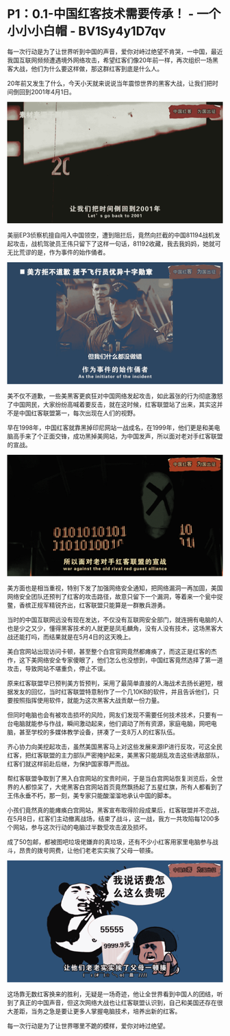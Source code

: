 # P1：0.1-中国红客技术需要传承！ - 一个小小小白帽 - BV1Sy4y1D7qv

每一次行动是为了让世界听到中国的声音，爱你对峙过绝望不肯哭，一中国，最近我国互联网频频遭遇境外网络攻击，希望红客们像20年前一样，再次组织一场黑客大战，他们为什么要这样做，那这群红客到底是什么人。

20年前又发生了什么，今天小天就来说说当年震惊世界的黑客大战，让我们把时间倒回到2001年4月1日。

![](img/957df62c6728424503741ee7575d19ba_1.png)

美丽EP3侦察机擅自闯入中国领空，遭到阻拦后，竟然向拦截的中国81194战机发起攻击，战机驾驶员王伟只留下了这样一句话，81192收藏，我去我妈妈，她就可无比荒谬的是，作为事件的始作俑者。



![](img/957df62c6728424503741ee7575d19ba_3.png)

美不仅不道歉，一些美黑客更疯狂对中国网络发起攻击，如此嚣张的行为彻底激怒了中国网民，大家纷纷高喊着要反击，就在这时候，红客联盟站了出来，其实这并不是中国红客联盟第一，每次出现在人们的视野。

早在1998年，中国红客就靠黑掉印尼网站一战成名，在1999年，他们更是和美电脑高手来了个正面交锋，成功黑掉美网站，为中国发声，所以面对老对手红客联盟的宣战。



![](img/957df62c6728424503741ee7575d19ba_5.png)

美方面也是相当重视，特别下发了加强网络安全通知，把网络漏洞一再加固，美国网络安全团队还预判了红客的攻击路径，故意只留下一个漏洞，等着来一个瓮中捉鳖，香槟正规军精锐齐出，红客联盟只能算是一群散兵游勇。

当时的中国互联网远没有现在发达，不仅没有互联网安全部门，就连拥有电脑的人也是少之又少，懂得黑客技术的人就更是凤毛麟角，没有人没有技术，这场黑客大战还能打吗，而结果就是在5月4日的这天晚上。

美白宫网站出现访问卡顿，甚至整个白宫官网竟然都瘫痪了，而这正是红客的杰作，这下美网络安全专家傻眼了，他们怎么也没想到，中国红客竟然选择了第一道攻击，导致网站不堪重负，停止不误。

原来红客联盟早已预判美方哲预判，采用了最简单直接的人海战术去扬长避短，根据发友的回忆，当时红客联盟特意制作了一个几10KB的软件，并且告诉他们，只要按照指挥使用软件，就能为这次黑客大战贡献一份力量。

但同时电脑也会有被攻击损坏的风险，网友们发现不需要任何技术技术，只要有一台电脑就能参与作战，瞬间激动起来，他们调动了所有资源，家庭电脑，网吧电脑，甚至学校的多媒体教学设备，拼凑了一支8万人的红客队伍。

齐心协力向美挖起攻击，虽然美国黑客马上对这些发展来源IP进行反攻，可这全民红客，把红客联盟的主力部队严密掩护起来，美黑客只能胡乱攻击这些诱敌部队，红客们就这样前赴后继，为保护国家尊严而战。

帮红客联盟争取到了黑入白宫网站的宝贵时间，于是当白宫网站恢复浏览后，全世界的人都惊呆了，大佬黑客白宫网站首页竟然飘扬起了五星红旗，所有人都看到了王伟永垂不朽，那一刻，美专家只能酸溜溜地承认中国的脚本。

小孩们竟然真的能瘫痪白宫网站，黑客宣布取得阶段成果后，红客联盟并不恋战，在5月8日，红客们主动撤离战场，结束了战斗，这一战，我方一共攻陷每1200多个网站，参与这次行动的电脑过半数受攻击波及损坏。

成了50包邮，都被图吧垃圾佬嫌弃的真垃圾，还有不少小红客用家里电脑参与战斗，昂贵的拨号网费，让他们老老实实挨了父母一顿揍。



![](img/957df62c6728424503741ee7575d19ba_7.png)

这场靠无数红客换来的胜利，无疑是一场奇迹，他让全世界看到中国人的团结，听到了真正的中国声音，但这次网络大战也让红客联盟认识到，自己和美国还存在很大差距，当务之急是要让更多人掌握电脑技术，培养出新的红客。

每一次行动是为了让世界哪里不跪的模样，爱你对峙过绝望。